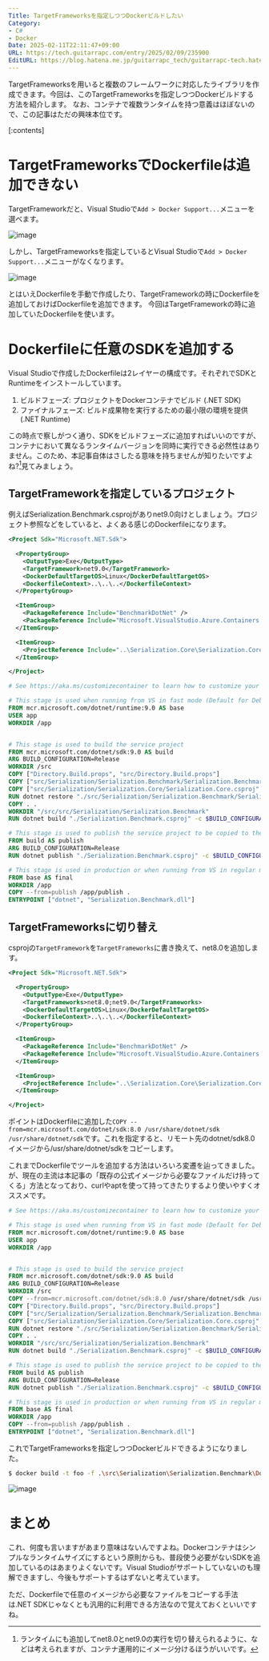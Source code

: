 ```yaml
---
Title: TargetFrameworksを指定しつつDockerビルドしたい
Category:
- C#
- Docker
Date: 2025-02-11T22:11:47+09:00
URL: https://tech.guitarrapc.com/entry/2025/02/09/235900
EditURL: https://blog.hatena.ne.jp/guitarrapc_tech/guitarrapc-tech.hatenablog.com/atom/entry/6802418398327899808
---
```


TargetFrameworksを用いると複数のフレームワークに対応したライブラリを作成できます。今回は、このTargetFrameworksを指定しつつDockerビルドする方法を紹介します。
なお、コンテナで複数ランタイムを持つ意義はほぼないので、この記事はただの興味本位です。

[:contents]

# TargetFrameworksでDockerfileは追加できない

TargetFrameworkだと、Visual Studioで`Add > Docker Support...`メニューを選べます。

![image](https://github.com/user-attachments/assets/e0c48628-4d61-4613-a548-440ae9728839)

しかし、TargetFrameworksを指定しているとVisual Studioで`Add > Docker Support...`メニューがなくなります。

![image](https://github.com/user-attachments/assets/0f71efc2-ef45-4b48-bd4d-25748391f02e)

とはいえDockerfileを手動で作成したり、TargetFrameworkの時にDockerfileを追加しておけばDockerfileを追加できます。
今回はTargetFrameworkの時に追加していたDockerfileを使います。

# Dockerfileに任意のSDKを追加する

Visual Studioで作成したDockerfileは2レイヤーの構成です。それぞれでSDKとRuntimeをインストールしています。

1. ビルドフェーズ: プロジェクトをDockerコンテナでビルド (.NET SDK)
2. ファイナルフェーズ: ビルド成果物を実行するための最小限の環境を提供 (.NET Runtime)

この時点で察しがつく通り、SDKをビルドフェーズに追加すればいいのですが、コンテナにおいて異なるランタイムバージョンを同時に実行できる必然性はありません。このため、本記事自体はさしたる意味を持ちませんが知りたいですよね?[^1]見てみましょう。

## TargetFrameworkを指定しているプロジェクト

例えばSerialization.Benchmark.csprojがありnet9.0向けとしましょう。プロジェクト参照などをしていると、よくある感じのDockerfileになります。

```xml
<Project Sdk="Microsoft.NET.Sdk">

  <PropertyGroup>
    <OutputType>Exe</OutputType>
    <TargetFramework>net9.0</TargetFramework>
    <DockerDefaultTargetOS>Linux</DockerDefaultTargetOS>
    <DockerfileContext>..\..\..</DockerfileContext>
  </PropertyGroup>

  <ItemGroup>
    <PackageReference Include="BenchmarkDotNet" />
    <PackageReference Include="Microsoft.VisualStudio.Azure.Containers.Tools.Targets" />
  </ItemGroup>

  <ItemGroup>
    <ProjectReference Include="..\Serialization.Core\Serialization.Core.csproj" />
  </ItemGroup>

</Project>

```

```dockerfile
# See https://aka.ms/customizecontainer to learn how to customize your debug container and how Visual Studio uses this Dockerfile to build your images for faster debugging.

# This stage is used when running from VS in fast mode (Default for Debug configuration)
FROM mcr.microsoft.com/dotnet/runtime:9.0 AS base
USER app
WORKDIR /app


# This stage is used to build the service project
FROM mcr.microsoft.com/dotnet/sdk:9.0 AS build
ARG BUILD_CONFIGURATION=Release
WORKDIR /src
COPY ["Directory.Build.props", "src/Directory.Build.props"]
COPY ["src/Serialization/Serialization.Benchmark/Serialization.Benchmark.csproj", "src/Serialization/Serialization.Benchmark/"]
COPY ["src/Serialization/Serialization.Core/Serialization.Core.csproj", "src/Serialization/Serialization.Core/"]
RUN dotnet restore "./src/Serialization/Serialization.Benchmark/Serialization.Benchmark.csproj"
COPY . .
WORKDIR "/src/src/Serialization/Serialization.Benchmark"
RUN dotnet build "./Serialization.Benchmark.csproj" -c $BUILD_CONFIGURATION -o /app/build -f net9.0

# This stage is used to publish the service project to be copied to the final stage
FROM build AS publish
ARG BUILD_CONFIGURATION=Release
RUN dotnet publish "./Serialization.Benchmark.csproj" -c $BUILD_CONFIGURATION -o /app/publish /p:UseAppHost=false -f net9.0

# This stage is used in production or when running from VS in regular mode (Default when not using the Debug configuration)
FROM base AS final
WORKDIR /app
COPY --from=publish /app/publish .
ENTRYPOINT ["dotnet", "Serialization.Benchmark.dll"]
```

## TargetFrameworksに切り替え

csprojの`TargetFramework`を`TargetFrameworks`に書き換えて、net8.0を追加します。

```xml
<Project Sdk="Microsoft.NET.Sdk">

  <PropertyGroup>
    <OutputType>Exe</OutputType>
    <TargetFrameworks>net8.0;net9.0</TargetFrameworks>
    <DockerDefaultTargetOS>Linux</DockerDefaultTargetOS>
    <DockerfileContext>..\..\..</DockerfileContext>
  </PropertyGroup>

  <ItemGroup>
    <PackageReference Include="BenchmarkDotNet" />
    <PackageReference Include="Microsoft.VisualStudio.Azure.Containers.Tools.Targets" />
  </ItemGroup>

  <ItemGroup>
    <ProjectReference Include="..\Serialization.Core\Serialization.Core.csproj" />
  </ItemGroup>

</Project>

```

ポイントはDockerfileに追加した`COPY --from=mcr.microsoft.com/dotnet/sdk:8.0 /usr/share/dotnet/sdk /usr/share/dotnet/sdk`です。これを指定すると、リモート先のdotnet/sdk8.0イメージから/usr/share/dotnet/sdkをコピーします。

これまでDockerfileでツールを追加する方法はいろいろ変遷を辿ってきました。が、現在の主流は本記事の「既存の公式イメージから必要なファイルだけ持ってくる」方法となっており、curlやaptを使って持ってきたりするより使いやすくオススメです。

```dockerfile
# See https://aka.ms/customizecontainer to learn how to customize your debug container and how Visual Studio uses this Dockerfile to build your images for faster debugging.

# This stage is used when running from VS in fast mode (Default for Debug configuration)
FROM mcr.microsoft.com/dotnet/runtime:9.0 AS base
USER app
WORKDIR /app


# This stage is used to build the service project
FROM mcr.microsoft.com/dotnet/sdk:9.0 AS build
ARG BUILD_CONFIGURATION=Release
WORKDIR /src
COPY --from=mcr.microsoft.com/dotnet/sdk:8.0 /usr/share/dotnet/sdk /usr/share/dotnet/sdk
COPY ["Directory.Build.props", "src/Directory.Build.props"]
COPY ["src/Serialization/Serialization.Benchmark/Serialization.Benchmark.csproj", "src/Serialization/Serialization.Benchmark/"]
COPY ["src/Serialization/Serialization.Core/Serialization.Core.csproj", "src/Serialization/Serialization.Core/"]
RUN dotnet restore "./src/Serialization/Serialization.Benchmark/Serialization.Benchmark.csproj"
COPY . .
WORKDIR "/src/src/Serialization/Serialization.Benchmark"
RUN dotnet build "./Serialization.Benchmark.csproj" -c $BUILD_CONFIGURATION -o /app/build -f net9.0

# This stage is used to publish the service project to be copied to the final stage
FROM build AS publish
ARG BUILD_CONFIGURATION=Release
RUN dotnet publish "./Serialization.Benchmark.csproj" -c $BUILD_CONFIGURATION -o /app/publish /p:UseAppHost=false -f net9.0

# This stage is used in production or when running from VS in regular mode (Default when not using the Debug configuration)
FROM base AS final
WORKDIR /app
COPY --from=publish /app/publish .
ENTRYPOINT ["dotnet", "Serialization.Benchmark.dll"]
```

これでTargetFrameworksを指定しつつDockerビルドできるようになりました。

```sh
$ docker build -t foo -f .\src\Serialization\Serialization.Benchmark\Dockerfile .
```

![image](https://github.com/user-attachments/assets/239585ab-ef7e-4df8-9cff-115ac0fc9134)

# まとめ

これ、何度も言いますがあまり意味はないんですよね。Dockerコンテナはシンプルなランタイムサイズにするという原則からも、普段使う必要がないSDKを追加しているのはあまりよくないです。Visual Studioがサポートしていないのも理解できますし、今後もサポートするはずないと考えています。

ただ、Dockerfileで任意のイメージから必要なファイルをコピーする手法は.NET SDKじゃなくとも汎用的に利用できる方法なので覚えておくといいですね。

[^1]: ランタイムにも追加してnet8.0とnet9.0の実行を切り替えられるように、などは考えられますが、コンテナ運用的にイメージ分けるほうがいいです。
